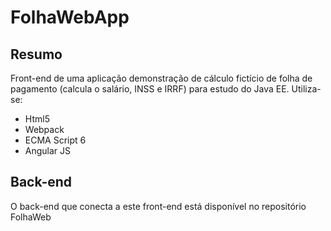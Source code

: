 # FolhaWebApp

## Resumo
Front-end de uma aplicação demonstração de cálculo fictício de folha de pagamento (calcula o salário, INSS e IRRF) para estudo do Java EE. Utiliza-se: 
- Html5
- Webpack
- ECMA Script 6
- Angular JS

## Back-end
O back-end que conecta a este front-end está disponível no repositório FolhaWeb
